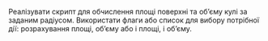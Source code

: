 Реалізувати скрипт для обчислення площі поверхні та об’єму кулі за заданим радіусом. Використати флаги або список для вибору потрібної дії: розрахування площі, об’єму або і площі, і об’єму.